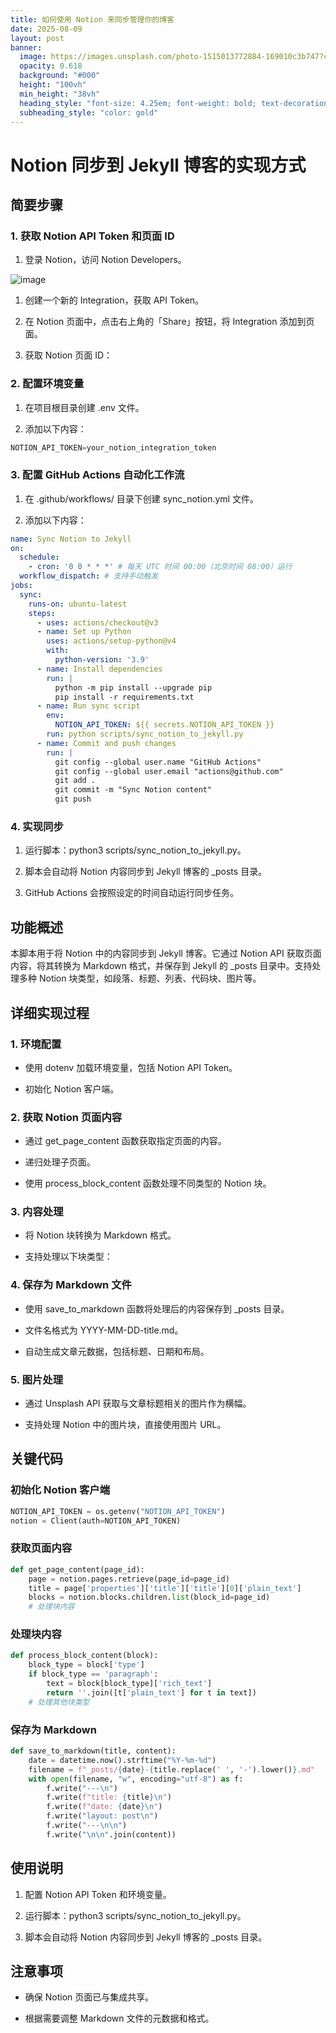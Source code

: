 ```yaml
---
title: 如何使用 Notion 来同步管理你的博客
date: 2025-08-09
layout: post
banner:
  image: https://images.unsplash.com/photo-1515013772884-169010c3b747?crop=entropy&cs=tinysrgb&fit=max&fm=jpg&ixid=M3w2OTIwMzJ8MHwxfHJhbmRvbXx8fHx8fHx8fDE3NTQ3MTM4Njl8&ixlib=rb-4.1.0&q=80&w=1080
  opacity: 0.618
  background: "#000"
  height: "100vh"
  min_height: "38vh"
  heading_style: "font-size: 4.25em; font-weight: bold; text-decoration: underline"
  subheading_style: "color: gold"
---
```


# Notion 同步到 Jekyll 博客的实现方式

## 简要步骤

### 1. 获取 Notion API Token 和页面 ID

1. 登录 Notion，访问 Notion Developers。

![image](https://prod-files-secure.s3.us-west-2.amazonaws.com/a7a0cc5a-89b9-4cda-8686-1fba0ca52f40/d19c1afe-dea5-4312-9333-786b0ba83054/image.png?X-Amz-Algorithm=AWS4-HMAC-SHA256&X-Amz-Content-Sha256=UNSIGNED-PAYLOAD&X-Amz-Credential=ASIAZI2LB466VXBAUAEB%2F20250809%2Fus-west-2%2Fs3%2Faws4_request&X-Amz-Date=20250809T043109Z&X-Amz-Expires=3600&X-Amz-Security-Token=IQoJb3JpZ2luX2VjEHsaCXVzLXdlc3QtMiJIMEYCIQDrRzsmRsscZWuHSkDk8uWKOvik%2BAANyeypyIguobH46wIhAITKAaMLwwA1ce%2B7R8s9CStOEeR%2FLO%2FiqdVJ8Gf9055BKogECLT%2F%2F%2F%2F%2F%2F%2F%2F%2F%2FwEQABoMNjM3NDIzMTgzODA1IgyKFXo9IcOrV88Hpf4q3APIDgjJYtHfWpPFMFTQ3ZjIu0HsLhH5iVOH5wtYyJJJiuriJI6efFtrjOm%2F2ZU0EYIVfV5SZDbR6wkFUZpuBn%2FSl9CTiwyS29bEHnBda3F1QXgF6BCwb2xuNeojfu4Zme%2FYDsyeoT6pQ3eHNrfqEWBHTmEDCoyfk99AC8Rt1OkY%2FYX6OBxcv50JSRHnYl5yk5bMrfwBogKD2dwSSud8yqX2e0pGnIPkpqd7Ho%2FS9O7K3E51L9iWOW6WHxiN%2BUXcpqxqtA3yLGa6Pl5iP4Mc%2Fw3eAxMmYBeeo3S%2FD41R8dolyEc5%2FUvoU9%2Bc0VNZcgubtlj6TA4ZFe93dN%2BjOkCjI%2FyzWapBTdvxHnVS20%2FoirZ8cvyFvk2E%2FKszGyqSDa7l8wyuQCKNoPByMYMDa0B%2FSEJLMeNNCti2ScaBX3yL57YYxu1AiN16xghV5w3M5EUdCrE7eYU93j%2FxMCTy882VLkraRf6DRdk1tKQxw9tPBZKdDCh2ELOPIGMOjtF5I7zZySXQbWVUi93I6DdoWHe8j6pPoLXzkcjVuID6WzVfuqqKusPXKElEIbvADK4H%2F5AWN%2B9T2cjshk8%2BkNidrvJR33pDj6vsYwBy2AMpBrft5rlmhUZlz1rLWhlF8KBwUTCX9trEBjqkAZKgM0Gk%2FEnOtZcm2VooImkGMRgZ8e3f7l%2BVVNRpcqqoZRjUDO1pjMl%2BFK2ukAXsNbs6q5ymreaTlPbf308eCHNVSPJgddDTjvD0WYWNe3syViQp3lsc2sQIa88%2BJlXx7tCfeaZVDr0pweUdPjjgj7unZSAlWGGNheCdMPjalnekf8xk%2BxNlMZy8Uw18n66Nn9a1WtVy%2BId4pGYy6uZddUmWGoFW&X-Amz-Signature=8b80af9fbcea6ef0325ec35127266cc9e9b919c8814277945ab48320c5f1188c&X-Amz-SignedHeaders=host&x-amz-checksum-mode=ENABLED&x-id=GetObject)

1. 创建一个新的 Integration，获取 API Token。

1. 在 Notion 页面中，点击右上角的「Share」按钮，将 Integration 添加到页面。

1. 获取 Notion 页面 ID：


### 2. 配置环境变量

1. 在项目根目录创建 .env 文件。

1. 添加以下内容：

```javascript
NOTION_API_TOKEN=your_notion_integration_token
```

### 3. 配置 GitHub Actions 自动化工作流

1. 在 .github/workflows/ 目录下创建 sync_notion.yml 文件。

1. 添加以下内容：

```yaml
name: Sync Notion to Jekyll
on:
  schedule:
    - cron: '0 0 * * *' # 每天 UTC 时间 00:00（北京时间 08:00）运行
  workflow_dispatch: # 支持手动触发
jobs:
  sync:
    runs-on: ubuntu-latest
    steps:
      - uses: actions/checkout@v3
      - name: Set up Python
        uses: actions/setup-python@v4
        with:
          python-version: '3.9'
      - name: Install dependencies
        run: |
          python -m pip install --upgrade pip
          pip install -r requirements.txt
      - name: Run sync script
        env:
          NOTION_API_TOKEN: ${{ secrets.NOTION_API_TOKEN }}
        run: python scripts/sync_notion_to_jekyll.py
      - name: Commit and push changes
        run: |
          git config --global user.name "GitHub Actions"
          git config --global user.email "actions@github.com"
          git add .
          git commit -m "Sync Notion content"
          git push
```

### 4. 实现同步

1. 运行脚本：python3 scripts/sync_notion_to_jekyll.py。

1. 脚本会自动将 Notion 内容同步到 Jekyll 博客的 _posts 目录。

1. GitHub Actions 会按照设定的时间自动运行同步任务。

## 功能概述

本脚本用于将 Notion 中的内容同步到 Jekyll 博客。它通过 Notion API 获取页面内容，将其转换为 Markdown 格式，并保存到 Jekyll 的 _posts 目录中。支持处理多种 Notion 块类型，如段落、标题、列表、代码块、图片等。

## 详细实现过程

### 1. 环境配置

- 使用 dotenv 加载环境变量，包括 Notion API Token。

- 初始化 Notion 客户端。

### 2. 获取 Notion 页面内容

- 通过 get_page_content 函数获取指定页面的内容。

- 递归处理子页面。

- 使用 process_block_content 函数处理不同类型的 Notion 块。

### 3. 内容处理

- 将 Notion 块转换为 Markdown 格式。

- 支持处理以下块类型：


### 4. 保存为 Markdown 文件

- 使用 save_to_markdown 函数将处理后的内容保存到 _posts 目录。

- 文件名格式为 YYYY-MM-DD-title.md。

- 自动生成文章元数据，包括标题、日期和布局。

### 5. 图片处理

- 通过 Unsplash API 获取与文章标题相关的图片作为横幅。

- 支持处理 Notion 中的图片块，直接使用图片 URL。

## 关键代码

### 初始化 Notion 客户端

```python
NOTION_API_TOKEN = os.getenv("NOTION_API_TOKEN")
notion = Client(auth=NOTION_API_TOKEN)
```

### 获取页面内容

```python
def get_page_content(page_id):
    page = notion.pages.retrieve(page_id=page_id)
    title = page['properties']['title']['title'][0]['plain_text']
    blocks = notion.blocks.children.list(block_id=page_id)
    # 处理块内容
```

### 处理块内容

```python
def process_block_content(block):
    block_type = block['type']
    if block_type == 'paragraph':
        text = block[block_type]['rich_text']
        return ''.join([t['plain_text'] for t in text])
    # 处理其他块类型
```

### 保存为 Markdown

```python
def save_to_markdown(title, content):
    date = datetime.now().strftime("%Y-%m-%d")
    filename = f"_posts/{date}-{title.replace(' ', '-').lower()}.md"
    with open(filename, "w", encoding="utf-8") as f:
        f.write("---\n")
        f.write(f"title: {title}\n")
        f.write(f"date: {date}\n")
        f.write("layout: post\n")
        f.write("---\n\n")
        f.write("\n\n".join(content))
```

## 使用说明

1. 配置 Notion API Token 和环境变量。

1. 运行脚本：python3 scripts/sync_notion_to_jekyll.py。

1. 脚本会自动将 Notion 内容同步到 Jekyll 博客的 _posts 目录。

## 注意事项

- 确保 Notion 页面已与集成共享。

- 根据需要调整 Markdown 文件的元数据和格式。